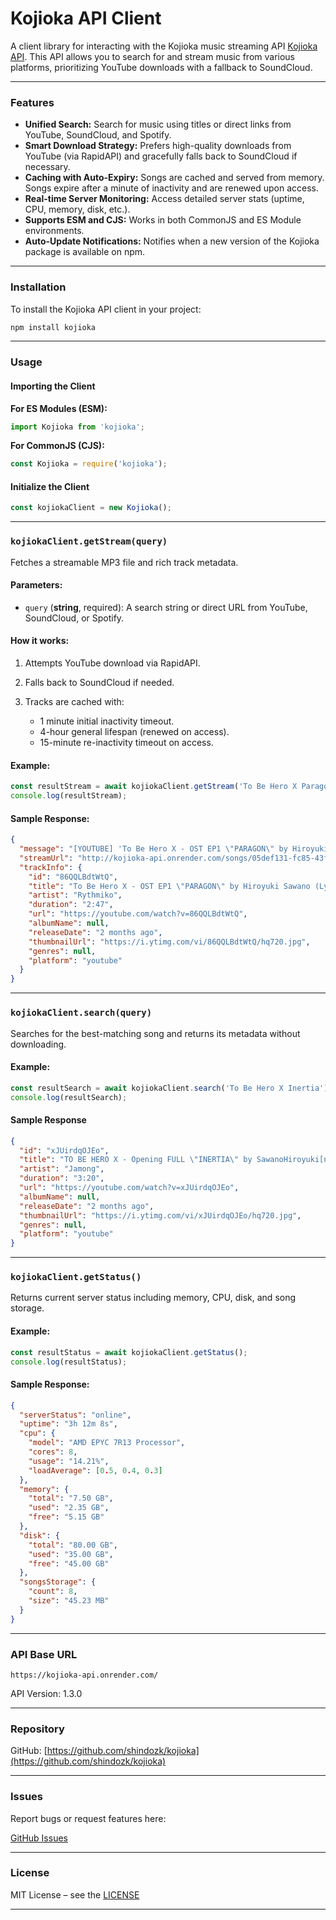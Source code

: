 # Kojioka API Client

A client library for interacting with the Kojioka music streaming API [Kojioka API](https://kojioka-api.onrender.com/). This API allows you to search for and stream music from various platforms, prioritizing YouTube downloads with a fallback to SoundCloud.

---

### Features

* **Unified Search:** Search for music using titles or direct links from YouTube, SoundCloud, and Spotify.
* **Smart Download Strategy:** Prefers high-quality downloads from YouTube (via RapidAPI) and gracefully falls back to SoundCloud if necessary.
* **Caching with Auto-Expiry:** Songs are cached and served from memory. Songs expire after a minute of inactivity and are renewed upon access.
* **Real-time Server Monitoring:** Access detailed server stats (uptime, CPU, memory, disk, etc.).
* **Supports ESM and CJS:** Works in both CommonJS and ES Module environments.
* **Auto-Update Notifications:** Notifies when a new version of the Kojioka package is available on npm.

---

### Installation

To install the Kojioka API client in your project:

```bash
npm install kojioka
````

---

### Usage

#### Importing the Client

**For ES Modules (ESM):**

```js
import Kojioka from 'kojioka';
```

**For CommonJS (CJS):**

```js
const Kojioka = require('kojioka');
```

#### Initialize the Client

```js
const kojiokaClient = new Kojioka();
```

---

### `kojiokaClient.getStream(query)`

Fetches a streamable MP3 file and rich track metadata.

#### Parameters:

* `query` (**string**, required): A search string or direct URL from YouTube, SoundCloud, or Spotify.

#### How it works:

1. Attempts YouTube download via RapidAPI.
2. Falls back to SoundCloud if needed.
3. Tracks are cached with:

   * 1 minute initial inactivity timeout.
   * 4-hour general lifespan (renewed on access).
   * 15-minute re-inactivity timeout on access.

#### Example:

```js
const resultStream = await kojiokaClient.getStream('To Be Hero X Paragon');
console.log(resultStream);
```

#### Sample Response:

```json
{
  "message": "[YOUTUBE] 'To Be Hero X - OST EP1 \"PARAGON\" by Hiroyuki Sawano (Lyrics)' downloaded. Access within 1 minute.",
  "streamUrl": "http://kojioka-api.onrender.com/songs/05def131-fc85-43f8-9011-b4238fc981c5.mp3",
  "trackInfo": {
    "id": "86QQLBdtWtQ",
    "title": "To Be Hero X - OST EP1 \"PARAGON\" by Hiroyuki Sawano (Lyrics)",
    "artist": "Rythmiko",
    "duration": "2:47",
    "url": "https://youtube.com/watch?v=86QQLBdtWtQ",
    "albumName": null,
    "releaseDate": "2 months ago",
    "thumbnailUrl": "https://i.ytimg.com/vi/86QQLBdtWtQ/hq720.jpg",
    "genres": null,
    "platform": "youtube"
  }
}
```

---

### `kojiokaClient.search(query)`

Searches for the best-matching song and returns its metadata without downloading.

#### Example:

```js
const resultSearch = await kojiokaClient.search('To Be Hero X Inertia');
console.log(resultSearch);
```

#### Sample Response

```json
{
  "id": "xJUirdqOJEo",
  "title": "TO BE HERO X - Opening FULL \"INERTIA\" by SawanoHiroyuki[nZk]:Rei (Lyrics)",
  "artist": "Jamong",
  "duration": "3:20",
  "url": "https://youtube.com/watch?v=xJUirdqOJEo",
  "albumName": null,
  "releaseDate": "2 months ago",
  "thumbnailUrl": "https://i.ytimg.com/vi/xJUirdqOJEo/hq720.jpg",
  "genres": null,
  "platform": "youtube"
}
```

---

### `kojiokaClient.getStatus()`

Returns current server status including memory, CPU, disk, and song storage.

#### Example:

```js
const resultStatus = await kojiokaClient.getStatus();
console.log(resultStatus);
```

#### Sample Response:

```json
{
  "serverStatus": "online",
  "uptime": "3h 12m 8s",
  "cpu": {
    "model": "AMD EPYC 7R13 Processor",
    "cores": 8,
    "usage": "14.21%",
    "loadAverage": [0.5, 0.4, 0.3]
  },
  "memory": {
    "total": "7.50 GB",
    "used": "2.35 GB",
    "free": "5.15 GB"
  },
  "disk": {
    "total": "80.00 GB",
    "used": "35.00 GB",
    "free": "45.00 GB"
  },
  "songsStorage": {
    "count": 8,
    "size": "45.23 MB"
  }
}
```

---

### API Base URL

`https://kojioka-api.onrender.com/`

API Version: 1.3.0

---

### Repository

GitHub: [https://github.com/shindozk/kojioka](https://github.com/shindozk/kojioka)

---

### Issues

Report bugs or request features here:

[GitHub Issues](https://github.com/shindozk/kojioka/issues)

---

### License

MIT License – see the [LICENSE](https://www.google.com/search?q=MIT-LICENSE)

---
